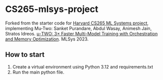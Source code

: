 # CS265-mlsys-project

Forked from the starter code for [Harvard CS265 ML Systems project](http://daslab.seas.harvard.edu/classes/cs265), implementing Mu-Two: Sanket Purandare, Abdul Wasay, Animesh Jain, Stratos Idreos. [μ-TWO: 3× Faster Multi-Model Training with Orchestration and Memory Optimization](https://proceedings.mlsys.org/paper_files/paper/2023/file/a72071d84c001596e97a2c7e1e880559-Paper-mlsys2023.pdf). MLSys 2023.

## How to start
1. Create a virtual environment using Python 3.12 and requirements.txt
2. Run the main python file.

